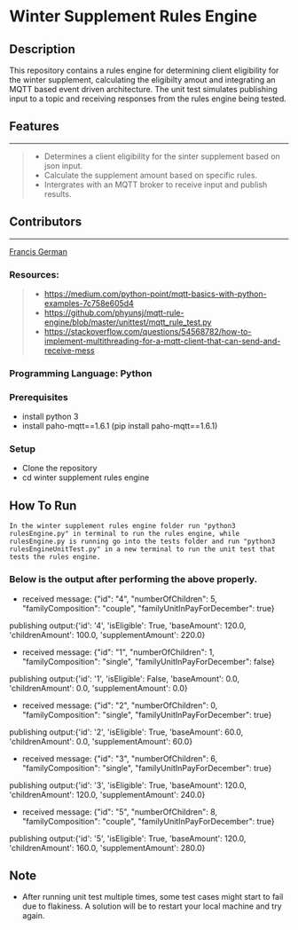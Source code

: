 # Winter Supplement Rules Engine

## Description
This repository contains a rules engine for determining client eligibility for the winter supplement, calculating the eligibilty amout and integrating an MQTT based event driven architecture. 
The unit test simulates publishing input to a topic and receiving responses from the rules engine being tested.

## Features
---
>* Determines a client eligibility for the sinter supplement based on json input.
>* Calculate the supplement amount based on specific rules.
>* Intergrates with an MQTT broker to receive input and publish results.

## Contributors
---
 [Francis German](francisgerman70)


### Resources:
>* https://medium.com/python-point/mqtt-basics-with-python-examples-7c758e605d4
>* https://github.com/phyunsj/mqtt-rule-engine/blob/master/unittest/mqtt_rule_test.py
>* https://stackoverflow.com/questions/54568782/how-to-implement-multithreading-for-a-mqtt-client-that-can-send-and-receive-mess

### Programming Language: Python

### Prerequisites
* install python 3
* install paho-mqtt==1.6.1 (pip install paho-mqtt==1.6.1)

### Setup
* Clone the repository
* cd winter supplement rules engine

## How To Run
```
In the winter supplement rules engine folder run "python3 rulesEngine.py" in terminal to run the rules engine, while rulesEngine.py is running go into the tests folder and run "python3 rulesEngineUnitTest.py" in a new terminal to run the unit test that tests the rules engine.
```
### Below is the output after performing the above properly.
* received message:  {"id": "4", "numberOfChildren": 5, "familyComposition": "couple", "familyUnitInPayForDecember": true}

publishing output:{'id': '4', 'isEligible': True, 'baseAmount': 120.0, 'childrenAmount': 100.0, 'supplementAmount': 220.0}

* received message:  {"id": "1", "numberOfChildren": 1, "familyComposition": "single", "familyUnitInPayForDecember": false}

publishing output:{'id': '1', 'isEligible': False, 'baseAmount': 0.0, 'childrenAmount': 0.0, 'supplementAmount': 0.0}

* received message:  {"id": "2", "numberOfChildren": 0, "familyComposition": "single", "familyUnitInPayForDecember": true}

publishing output:{'id': '2', 'isEligible': True, 'baseAmount': 60.0, 'childrenAmount': 0.0, 'supplementAmount': 60.0}

* received message:  {"id": "3", "numberOfChildren": 6, "familyComposition": "single", "familyUnitInPayForDecember": true}
  
publishing output:{'id': '3', 'isEligible': True, 'baseAmount': 120.0, 'childrenAmount': 120.0, 'supplementAmount': 240.0}

* received message:  {"id": "5", "numberOfChildren": 8, "familyComposition": "couple", "familyUnitInPayForDecember": true}
  
publishing output:{'id': '5', 'isEligible': True, 'baseAmount': 120.0, 'childrenAmount': 160.0, 'supplementAmount': 280.0}

## Note
* After running unit test multiple times, some test cases might start to fail due to flakiness. A solution will be to restart your local machine and try again.
